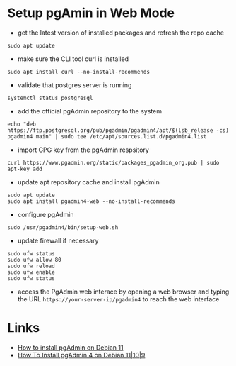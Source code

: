 # Setup pgAmin in Web Mode

* get the latest version of installed packages and refresh the repo cache
```
sudo apt update
```

* make sure the CLI tool curl is installed
```
sudo apt install curl --no-install-recommends
```

* validate that postgres server is running
```
systemctl status postgresql
```

* add the official pgAdmin repository to the system
```
echo "deb https://ftp.postgresql.org/pub/pgadmin/pgadmin4/apt/$(lsb_release -cs) pgadmin4 main" | sudo tee /etc/apt/sources.list.d/pgadmin4.list
```

* import GPG key from the pgAdmin respsitory
```
curl https://www.pgadmin.org/static/packages_pgadmin_org.pub | sudo apt-key add
```

* update apt repository cache and install pgAdmin
```
sudo apt update
sudo apt install pgadmin4-web --no-install-recommends
```

* configure pgAdmin
```
sudo /usr/pgadmin4/bin/setup-web.sh
```

* update firewall if necessary
```
sudo ufw status
sudo ufw allow 80
sudo ufw reload
sudo ufw enable
sudo ufw status
```

* access the PgAdmin web interace by opening a web browser and typing the URL ```https://your-server-ip/pgadmin4``` to reach the web interface

# Links

* [How to install pgAdmin on Debian 11](https://codepre.com/en/como-instalar-pgadmin-en-debian-11.html)
* [How To Install pgAdmin 4 on Debian 11|10|9](https://computingforgeeks.com/how-to-install-pgadmin4-on-debian/)
